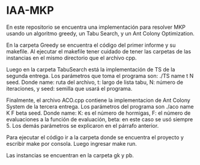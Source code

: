 # IAA-MKP
En este repositorio se encuentra una implementación para resolver MKP usando un algoritmo greedy, un Tabu Search, y un Ant Colony Optimization. 

En la carpeta Greedy se encuentra el código del primer informe y su makefile. Al ejecutar el makefile tener cuidado de tener las carpetas de las instancias en el mismo directorio que el archivo cpp.

Luego en la carpeta TabuSearch está la implementación de TS de la segunda entrega. Los parámetros que toma el programa son: ./TS name t N seed. Donde name: ruta del archivo, t: largo de lista tabu, N: número de iteraciones, y seed: semilla que usará el programa.

Finalmente, el archivo ACO.cpp contiene la implementacion de Ant Colony System de la tercera entrega. Los parámetros del programa son ./aco name K F beta seed. Donde name: K: es el número de hormigas, F: el número de evaluaciones a la función de evaluación, beta: en este caso se usó siempre 5. Los demás parámetros se explicaron en el párrafo anterior.

Para ejecutar el código ir a la carpeta donde se encuentra el proyecto y escribir make por consola. Luego ingresar make run.

Las instancias se encuentran en la carpeta gk y pb.

